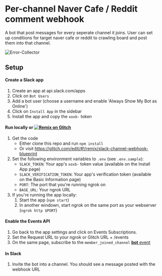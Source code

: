 # Per-channel Naver Cafe / Reddit comment webhook

A bot that post messages for every seperate channel it joins. User can set up conditions for target naver cafe or reddit to crawling board and post them into that channel.

![Error-Collector](http://errorcollector2.azurewebsites.net/img/example)

## Setup

#### Create a Slack app

1. Create an app at api.slack.com/apps
1. Click on `Bot Users`
1. Add a bot user (choose a username and enable 'Always Show My Bot as Online')
1. Click on `Install App` in the sidebar
1. Install the app and copy the `xoxb-` token

#### Run locally or [![Remix on Glitch](https://cdn.glitch.com/2703baf2-b643-4da7-ab91-7ee2a2d00b5b%2Fremix-button.svg)](https://glitch.com/edit/#!/remix/slack-channel-webhook-blueprint)
1. Get the code
    * Either clone this repo and run `npm install`
    * Or visit https://glitch.com/edit/#!/remix/slack-channel-webhook-blueprint
1. Set the following environment variables to `.env` (see `.env.sample`):
    * `SLACK_TOKEN`: Your app's `xoxb-` token value (available on the Install App page)
    * `SLACK_VERIFICATION_TOKEN`: Your app's verification token (available on the Basic Information page)
    * `PORT`: The port that you're running ngrok on
    * `BASE_URL`: Your ngrok URL
1. If you're running the app locally:
    1. Start the app (`npm start`)
    1. In another windown, start ngrok on the same port as your webserver (`ngrok http $PORT`)

#### Enable the Events API
1. Go back to the app settings and click on Events Subscriptions.
1. Set the Request URL to your ngrok or Glitch URL + /events
1. On the same page, subscribe to the `member_joined_channel` [**bot** event](https://cloud.githubusercontent.com/assets/700173/26603331/4f188f90-453b-11e7-9b6d-9ca541f0cbf1.png)


#### In Slack
1. Invite the bot into a channel. You should see a message posted with the webhook URL
